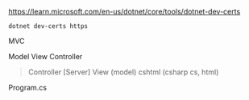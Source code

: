 https://learn.microsoft.com/en-us/dotnet/core/tools/dotnet-dev-certs
```
dotnet dev-certs https
```


MVC

Model View Controller

> Controller [Server]
> View (model)
> cshtml (csharp cs, html)

Program.cs

